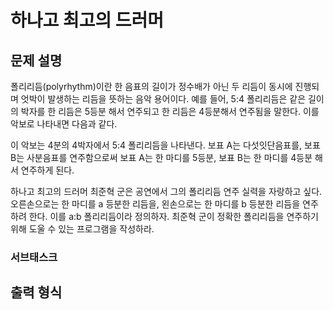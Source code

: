 # 하나고 최고의 드러머

## 문제 설명

폴리리듬(polyrhythm)이란 한 음표의 길이가 정수배가 아닌 두 리듬이 동시에 진행되며 엇박이 발생하는 리듬을 뜻하는 음악 용어이다. 예를 들어, 5:4 폴리리듬은 같은 길이의 박자를 한 리듬은 5등분 해서 연주되고 한 리듬은 4등분해서 연주됨을 말한다. 이를 악보로 나타내면 다음과 같다. 

이 악보는 4분의 4박자에서 5:4 폴리리듬을 나타낸다. 보표 A는 다섯잇단음표를, 보표 B는 사분음표를 연주함으로써 보표 A는 한 마디를 5등분, 보표 B는 한 마디를 4등분 해서 연주하게 된다. 

하나고 최고의 드러머 최준혁 군은 공연에서 그의 폴리리듬 연주 실력을 자랑하고 싶다. 오른손으로는 한 마디를 a 등분한 리듬을, 왼손으로는 한 마디를 b 등분한 리듬을 연주하려 한다. 이를 a:b 폴리리듬이라 정의하자. 최준혁 군이 정확한 폴리리듬을 연주하기 위해 도울 수 있는 프로그램을 작성하라.



### 서브태스크


## 출력 형식


